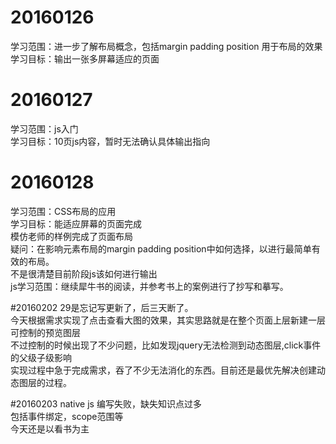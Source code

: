 # 20160126
学习范围：进一步了解布局概念，包括margin padding position 用于布局的效果 <br/>
学习目标：输出一张多屏幕适应的页面 <br>
# 20160127
学习范围：js入门<br/>
学习目标：10页js内容，暂时无法确认具体输出指向 <br>
# 20160128
学习范围：CSS布局的应用<br/>
学习目标：能适应屏幕的页面完成 <br>
模仿老师的样例完成了页面布局 <br>
疑问：在影响元素布局的margin padding position中如何选择，以进行最简单有效的布局。 <br>
      不是很清楚目前阶段js该如何进行输出 <br>
js学习范围：继续犀牛书的阅读，并参考书上的案例进行了抄写和摹写。

#20160202
29是忘记写更新了，后三天断了。<br>
今天根据需求实现了点击查看大图的效果，其实思路就是在整个页面上层新建一层可控制的预览图层<br>
不过控制的时候出现了不少问题，比如发现jquery无法检测到动态图层,click事件的父级子级影响<br>
实现过程中急于完成需求，吞了不少无法消化的东西。目前还是最优先解决创建动态图层的过程。<br>

#20160203
native js 编写失败，缺失知识点过多<br>
包括事件绑定，scope范围等<br>
今天还是以看书为主<br>

 